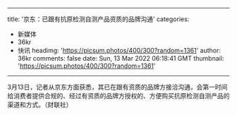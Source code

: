 
---
title: '京东：已跟有抗原检测自测产品资质的品牌沟通'
categories: 
 - 新媒体
 - 36kr
 - 快讯
headimg: 'https://picsum.photos/400/300?random=1361'
author: 36kr
comments: false
date: Sun, 13 Mar 2022 06:18:41 GMT
thumbnail: 'https://picsum.photos/400/300?random=1361'
---

<div>   
3月13日，记者从京东方面获悉，其已在跟有资质的品牌方接洽沟通，会第一时间给消费者提供合规的、经过有资质的品牌方授权的、方便购买抗原检测自测产品的渠道和方式。（财联社）  
</div>
            
